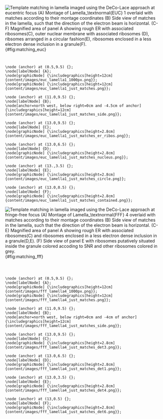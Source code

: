 
![Template matching in lamella imaged using the DeCo-Lace approach at eucentric
focus (A) Montage of Lamella$_\textnormal{EUC}$ 1 overlaid with matches according to
their montage coordinates (B) Side view of matches in the lamella, such that the
direction of the electron beam is horizontal. (C-F) Magnified area of panel A
showing rough ER with associated ribosomes(C), outer nuclear membrane with
associated ribosomes (D), ribsomes arranged in a circular fashion(E), ribosomes
enclosed in a less electron dense inclusion in a granule(F). ](tikz:matching_euc){#fig:matching_euc}

```{.tikz-figure #matching_euc width=17cm height=10cm draft=false}


\node (anchor) at (0.5,9.5) {}; 
\node[labelNode] {A};
\node[graphicNode] {\includegraphics[height=12cm]{content/images/euc_lamella1_1000px.png}};
\node[graphicNode] {\includegraphics[height=12cm]{content/images/euc_lamella1_just_matches.png}};

\node (anchor) at (11.0,9.5) {}; 
\node[labelNode] {B};
\node[anchor=north west, below right=0cm and -4.5cm of anchor] {\includegraphics[height=12cm]{content/images/euc_lamella1_just_matches_side.png}};

\node (anchor) at (13.0,9.5) {}; 
\node[labelNode] {C};
\node[graphicNode] {\includegraphics[height=2.8cm]{content/images/euc_lamella1_just_matches_er_ribos.png}};

\node (anchor) at (13.0,6.5) {}; 
\node[labelNode] {D};
\node[graphicNode] {\includegraphics[height=2.8cm]{content/images/euc_lamella1_just_matches_nucleus.png}};

\node (anchor) at (13.,3.5) {}; 
\node[labelNode] {E};
\node[graphicNode] {\includegraphics[height=2.8cm]{content/images/euc_lamella1_just_matches_circle.png}};

\node (anchor) at (13.0,0.5) {}; 
\node[labelNode] {F};
\node[graphicNode] {\includegraphics[height=2.8cm]{content/images/euc_lamella1_just_matches_contained.png}};

```


![Template matching in lamella imaged using the DeCo-Lace approach at fringe-free
focus (A) Montage of Lamella$_\textnormal{FFF}$ 4 overlaid with matches according to
their montage coordinates (B) Side view of matches in the lamella, such that the
direction of the electron beam is horizontal. (C-E) Magnified area of panel A
showing rough ER with associated ribosomes(C) and ribosomes
enclosed in a less electron dense inclusion in a granule(D,E). (F) Side view of
panel E with ribosomes putatively situated inside the granule colored accoding
to SNR and other ribosomes colored in grey.](tikz:matching_fff){#fig:matching_fff}

```{.tikz-figure #matching_fff width=17cm height=10cm draft=false}



\node (anchor) at (0.5,9.5) {}; 
\node[labelNode] {A};
\node[graphicNode] {\includegraphics[height=12cm]{content/images/fff_lamella4_1000px.png}};
\node[graphicNode] {\includegraphics[height=12cm]{content/images/fff_lamella4_just_matches.png}};

\node (anchor) at (11.0,9.5) {}; 
\node[labelNode] {B};
\node[anchor=north west, below right=0cm and -4cm of anchor] {\includegraphics[height=12cm]{content/images/fff_lamella4_just_matches_side.png}};

\node (anchor) at (13.0,9.5) {}; 
\node[labelNode] {C};
\node[graphicNode] {\includegraphics[height=2.8cm]{content/images/fff_lamella4_just_matches_det3.png}};

\node (anchor) at (13.0,6.5) {}; 
\node[labelNode] {D};
\node[graphicNode] {\includegraphics[height=2.8cm]{content/images/fff_lamella4_just_matches_det1.png}};

\node (anchor) at (13.0,3.5) {}; 
\node[labelNode] {E};
\node[graphicNode] {\includegraphics[height=2.8cm]{content/images/fff_lamella4_just_matches_det4.png}};

\node (anchor) at (13,0.5) {}; 
\node[labelNode] {F};
\node[graphicNode] {\includegraphics[height=2.8cm]{content/images/fff_lamella4_just_matches_det6.png}};

```